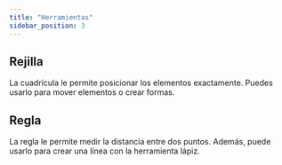 ```yaml
---
title: "Herramientas"
sidebar_position: 3
---
```


## Rejilla

La cuadrícula le permite posicionar los elementos exactamente. Puedes usarlo para mover elementos o crear formas.

## Regla

La regla le permite medir la distancia entre dos puntos. Además, puede usarlo para crear una línea con la herramienta lápiz.
